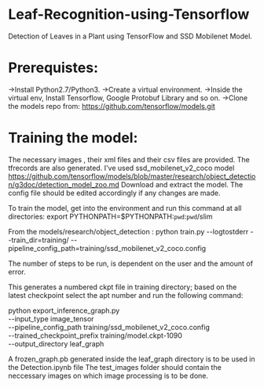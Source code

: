 # Leaf-Recognition-using-Tensorflow
Detection of Leaves in a Plant using TensorFlow and SSD Mobilenet Model.

# Prerequistes:
->Install Python2.7/Python3.
->Create a virtual environment.
->Inside the virtual env, Install Tensorflow, Google Protobuf Library and so on.
->Clone the models repo from: https://github.com/tensorflow/models.git

# Training the model:
  The necessary images , their xml files and their csv files are provided. The tfrecords are also generated.
  I've used ssd_mobilenet_v2_coco model  https://github.com/tensorflow/models/blob/master/research/object_detection/g3doc/detection_model_zoo.md
  Download and extract the model. The config file should be edited accordingly if any changes are made.
  
  To train the model, get into the environment and run this command at all directories:
  export PYTHONPATH=$PYTHONPATH:`pwd`:`pwd`/slim

  From the models/research/object_detection :
  python train.py --logtostderr --train_dir=training/ --pipeline_config_path=training/ssd_mobilenet_v2_coco.config

  The number of steps to be run, is dependent on the user and the amount of error.

  This generates a numbered ckpt file in training directory; based on the latest checkpoint select the apt number and run the     following command:
  
  python export_inference_graph.py \
    --input_type image_tensor \
    --pipeline_config_path training/ssd_mobilenet_v2_coco.config \
    --trained_checkpoint_prefix training/model.ckpt-1090 \
    --output_directory leaf_graph
    
   A frozen_graph.pb generated inside the leaf_graph directory is to be used in the Detection.ipynb file
   The test_images folder should contain the neccessary images on which image processing is to be done.
